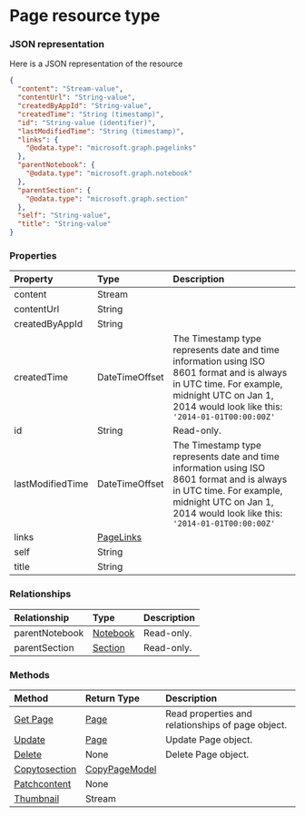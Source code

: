 # Page resource type



### JSON representation

Here is a JSON representation of the resource

<!-- {
  "blockType": "resource",
  "optionalProperties": [
    "parentNotebook",
    "parentSection"
  ],
  "@odata.type": "microsoft.graph.page"
}-->

```json
{
  "content": "Stream-value",
  "contentUrl": "String-value",
  "createdByAppId": "String-value",
  "createdTime": "String (timestamp)",
  "id": "String-value (identifier)",
  "lastModifiedTime": "String (timestamp)",
  "links": {
    "@odata.type": "microsoft.graph.pagelinks"
  },
  "parentNotebook": {
    "@odata.type": "microsoft.graph.notebook"
  },
  "parentSection": {
    "@odata.type": "microsoft.graph.section"
  },
  "self": "String-value",
  "title": "String-value"
}

```
### Properties
| Property	   | Type	|Description|
|:---------------|:--------|:----------|
|content|Stream||
|contentUrl|String||
|createdByAppId|String||
|createdTime|DateTimeOffset|The Timestamp type represents date and time information using ISO 8601 format and is always in UTC time. For example, midnight UTC on Jan 1, 2014 would look like this: `'2014-01-01T00:00:00Z'`|
|id|String| Read-only.|
|lastModifiedTime|DateTimeOffset|The Timestamp type represents date and time information using ISO 8601 format and is always in UTC time. For example, midnight UTC on Jan 1, 2014 would look like this: `'2014-01-01T00:00:00Z'`|
|links|[PageLinks](pagelinks.md)||
|self|String||
|title|String||

### Relationships
| Relationship | Type	|Description|
|:---------------|:--------|:----------|
|parentNotebook|[Notebook](notebook.md)| Read-only.|
|parentSection|[Section](section.md)| Read-only.|

### Methods

| Method		   | Return Type	|Description|
|:---------------|:--------|:----------|
|[Get Page](../api/page_get.md) | [Page](page.md) |Read properties and relationships of page object.|
|[Update](../api/page_update.md) | [Page](page.md)	|Update Page object. |
|[Delete](../api/page_delete.md) | None |Delete Page object. |
|[Copytosection](../api/page_copytosection.md)|[CopyPageModel](copypagemodel.md)||
|[Patchcontent](../api/page_patchcontent.md)|None||
|[Thumbnail](../api/page_thumbnail.md)|Stream||

<!-- uuid: 7b985f1a-e3d9-4a53-962f-8cb3eb5ec020
2015-10-25 14:25:33 UTC -->
<!-- {
  "type": "#page.annotation",
  "description": "Page resource",
  "keywords": "",
  "section": "documentation",
  "tocPath": ""
}-->